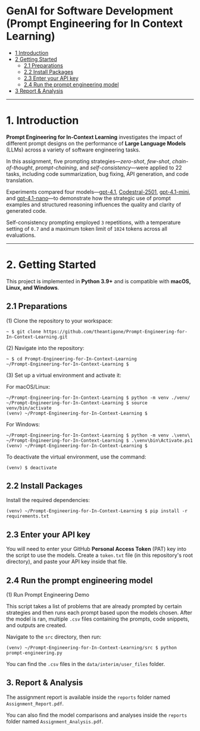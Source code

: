 # GenAI for Software Development (Prompt Engineering for In Context Learning)

* [1 Introduction](#1-introduction)  
* [2 Getting Started](#2-getting-started)  
  * [2.1 Preparations](#21-preparations)  
  * [2.2 Install Packages](#22-install-packages)
  * [2.3 Enter your API key](#23-enter-your-api-key)  
  * [2.4 Run the prompt engineering model](#24-run-the-prompt-engineering-model)  
* [3 Report & Analysis](#3-report--analysis)  

---

# **1. Introduction**  
**Prompt Engineering for In-Context Learning** investigates the impact of different prompt designs on the performance of **Large Language Models** (LLMs) across a variety of software engineering tasks. 

In this assignment, five prompting strategies—*zero-shot*, *few-shot*, *chain-of-thought*, *prompt-chaining*, and *self-consistency*—were applied to 22 tasks, including code summarization, bug fixing, API generation, and code translation. 

Experiments compared four models—[gpt-4.1](https://github.com/marketplace/models/azure-openai/gpt-4-1/), [Codestral-2501](https://github.com/marketplace/models/azureml-mistral/Codestral-2501), [gpt-4.1-mini](https://github.com/marketplace/models/azure-openai/gpt-4-1-mini), and [gpt-4.1-nano](https://github.com/marketplace/models/azure-openai/gpt-4-1-nano)—to demonstrate how the strategic use of prompt examples and structured reasoning influences the quality and clarity of generated code. 

Self-consistency prompting employed `3` repetitions, with a temperature setting of `0.7` and a maximum token limit of `1024` tokens across all evaluations.

---

# **2. Getting Started**  

This project is implemented in **Python 3.9+** and is compatible with **macOS, Linux, and Windows**.  

## **2.1 Preparations**  

(1) Clone the repository to your workspace:  
```shell
~ $ git clone https://github.com/theantigone/Prompt-Engineering-for-In-Context-Learning.git
```
(2) Navigate into the repository:
```shell
~ $ cd Prompt-Engineering-for-In-Context-Learning
~/Prompt-Engineering-for-In-Context-Learning $
```
(3) Set up a virtual environment and activate it:

For macOS/Linux:
```shell
~/Prompt-Engineering-for-In-Context-Learning $ python -m venv ./venv/
~/Prompt-Engineering-for-In-Context-Learning $ source venv/bin/activate
(venv) ~/Prompt-Engineering-for-In-Context-Learning $ 
```

For Windows:
```shell
~/Prompt-Engineering-for-In-Context-Learning $ python -m venv .\venv\
~/Prompt-Engineering-for-In-Context-Learning $ .\venv\bin\Activate.ps1
(venv) ~/Prompt-Engineering-for-In-Context-Learning $
```

To deactivate the virtual environment, use the command:
```shell
(venv) $ deactivate
```

## **2.2 Install Packages**

Install the required dependencies:
```shell
(venv) ~/Prompt-Engineering-for-In-Context-Learning $ pip install -r requirements.txt
```

## **2.3 Enter your API key**

You will need to enter your GitHub **Personal Access Token** (PAT) key into the script to use the models. Create a `token.txt` file (in this repository's root directory), and paste your API key inside that file.

## **2.4 Run the prompt engineering model**

(1) Run Prompt Engineering Demo

This script takes a list of problems that are already prompted by certain strategies and then runs each prompt based upon the models chosen. After the model is ran, multiple `.csv` files containing the prompts, code snippets, and outputs are created.

Navigate to the ```src``` directory, then run:
```shell
(venv) ~/Prompt-Engineering-for-In-Context-Learning/src $ python prompt-engineering.py
```

You can find the `.csv` files in the `data/interim/user_files` folder.

## 3. Report & Analysis

The assignment report is available inside the ``reports`` folder named ``Assignment_Report.pdf``.

You can also find the model comparisons and analyses inside the ``reports`` folder named ``Assignment_Analysis.pdf``.


